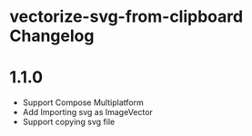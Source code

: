 <!-- Keep a Changelog guide -> https://keepachangelog.com -->

# vectorize-svg-from-clipboard Changelog

# 1.1.0
- Support Compose Multiplatform
- Add Importing svg as ImageVector
- Support copying svg file